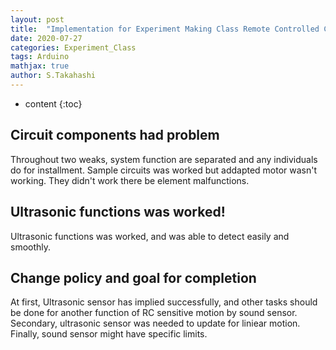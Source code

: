 ```yaml
---
layout: post
title:  "Implementation for Experiment Making Class Remote Controlled Car"
date: 2020-07-27
categories: Experiment_Class
tags: Arduino
mathjax: true
author: S.Takahashi
---
```


* content
{:toc}

## Circuit components had problem

Throughout two weaks, system function are separated and any individuals do for installment. Sample circuits was worked but addapted motor wasn't working. They didn't work there be element malfunctions.


## Ultrasonic functions was worked!
Ultrasonic functions was worked, and was able to detect easily and smoothly.

## Change policy and goal for completion
At first, Ultrasonic sensor has implied successfully, and other tasks should be done for another function of RC sensitive motion by sound sensor. Secondary, ultrasonic sensor was needed to update for liniear motion. Finally, sound sensor might have specific limits.